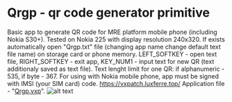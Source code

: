 # Qrgp - qr code generator primitive
Basic app to generate QR code for MRE platform mobile phone (including Nokia S30+). Tested on Nokia 225 with display resolution 240x320. If exists automatically open "Qrgp.txt" file (changing app name change default text file name) on storage card or phone memory. LEFT_SOFTKEY - open text file, RIGHT_SOFTKEY - exit app, KEY_NUM1 - input text for new QR (text additionaly saved as text file). Text lenght limit for one QR: if alphanumeric - 535, if byte - 367.
For using with Nokia mobile phone, app must be signed with IMSI (your SIM card) code.
https://vxpatch.luxferre.top/
Application file - "[Qrgp.vxp](https://github.com/RDZDX/qrgp/blob/main/Qrgp.vxp?raw=true)".
![alt text](https://rdzdx.github.io/qrgp/picture.jpg)
